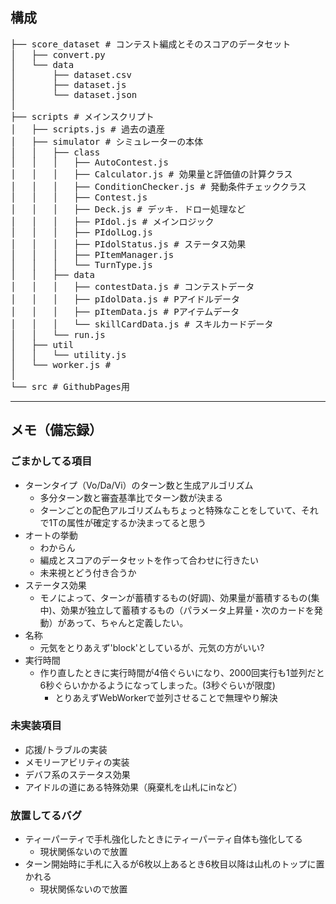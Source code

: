 
## 構成
<pre>
├── score_dataset # コンテスト編成とそのスコアのデータセット
│   ├── convert.py
│   └── data
│       ├── dataset.csv
│       ├── dataset.js
│       └── dataset.json
│
├── scripts # メインスクリプト
│   ├── scripts.js # 過去の遺産
│   ├── simulator # シミュレーターの本体
│   │   ├── class
│   │   │   ├── AutoContest.js
│   │   │   ├── Calculator.js # 効果量と評価値の計算クラス
│   │   │   ├── ConditionChecker.js # 発動条件チェッククラス
│   │   │   ├── Contest.js
│   │   │   ├── Deck.js # デッキ. ドロー処理など
│   │   │   ├── PIdol.js # メインロジック
│   │   │   ├── PIdolLog.js
│   │   │   ├── PIdolStatus.js # ステータス効果
│   │   │   ├── PItemManager.js
│   │   │   └── TurnType.js 
│   │   ├── data
│   │   │   ├── contestData.js # コンテストデータ
│   │   │   ├── pIdolData.js # Pアイドルデータ
│   │   │   ├── pItemData.js # Pアイテムデータ
│   │   │   └── skillCardData.js # スキルカードデータ
│   │   └── run.js
│   ├── util
│   │   └── utility.js
│   └── worker.js # 
│
└── src # GithubPages用
</pre>
---

## メモ（備忘録）

### ごまかしてる項目
* ターンタイプ（Vo/Da/Vi）のターン数と生成アルゴリズム
  * 多分ターン数と審査基準比でターン数が決まる
  * ターンごとの配色アルゴリズムもちょっと特殊なことをしていて、それで1Tの属性が確定するか決まってると思う
* オートの挙動
  * わからん
  * 編成とスコアのデータセットを作って合わせに行きたい
  * 未来視とどう付き合うか
* ステータス効果
  * モノによって、ターンが蓄積するもの(好調)、効果量が蓄積するもの(集中)、効果が独立して蓄積するもの（パラメータ上昇量・次のカードを発動）があって、ちゃんと定義したい。
* 名称
  * 元気をとりあえず'block'としているが、元気の方がいい?
* 実行時間
  * 作り直したときに実行時間が4倍ぐらいになり、2000回実行も1並列だと6秒ぐらいかかるようになってしまった。(3秒ぐらいが限度)
    * とりあえずWebWorkerで並列させることで無理やり解決

### 未実装項目
* 応援/トラブルの実装
* メモリーアビリティの実装
* デバフ系のステータス効果
* アイドルの道にある特殊効果（廃棄札を山札にinなど）

### 放置してるバグ
* ティーパーティで手札強化したときにティーパーティ自体も強化してる
  * 現状関係ないので放置
* ターン開始時に手札に入るが6枚以上あるとき6枚目以降は山札のトップに置かれる
  * 現状関係ないので放置
